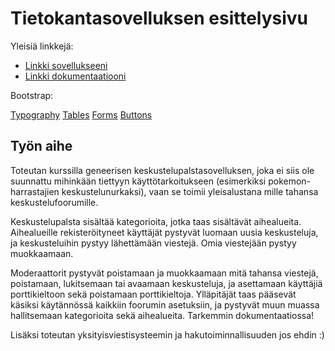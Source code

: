 # Tietokantasovelluksen esittelysivu

Yleisiä linkkejä:

* [Linkki sovellukseeni](http://vlakanie.users.cs.helsinki.fi/tsoha/)
* [Linkki dokumentaatiooni](https://github.com/TheDuckFIN/Tsoha-Bootstrap/blob/master/doc/dokumentaatio.pdf)

Bootstrap:

[Typography](http://getbootstrap.com/css/#type)
[Tables](http://getbootstrap.com/css/#tables)
[Forms](http://getbootstrap.com/css/#forms)
[Buttons](http://getbootstrap.com/css/#buttons)

## Työn aihe

Toteutan kurssilla geneerisen keskustelupalstasovelluksen, joka ei siis ole suunnattu mihinkään tiettyyn käyttötarkoitukseen (esimerkiksi pokemon-harrastajien keskustelunurkaksi), vaan se toimii yleisalustana mille tahansa keskustelufoorumille. 

Keskustelupalsta sisältää kategorioita, jotka taas sisältävät aihealueita. Aihealueille rekisteröityneet käyttäjät pystyvät luomaan uusia keskusteluja, ja keskusteluihin pystyy lähettämään viestejä. Omia viestejään pystyy muokkaamaan.

Moderaattorit pystyvät poistamaan ja muokkaamaan mitä tahansa viestejä, poistamaan, lukitsemaan tai avaamaan keskusteluja, ja asettamaan käyttäjiä porttikieltoon sekä poistamaan porttikieltoja. Ylläpitäjät taas pääsevät käsiksi käytännössä kaikkiin foorumin asetuksiin, ja pystyvät muun muassa hallitsemaan kategorioita sekä aihealueita. Tarkemmin dokumentaatiossa!

Lisäksi toteutan yksityisviestisysteemin ja hakutoiminnallisuuden jos ehdin :)